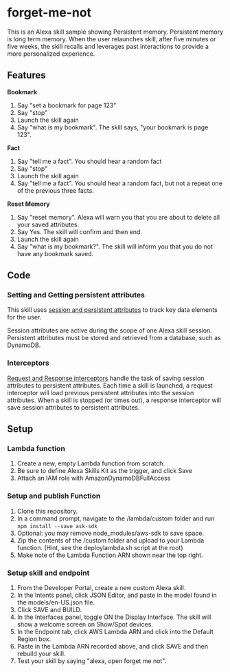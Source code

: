 # forget-me-not
This is an Alexa skill sample showing Persistent memory.  Persistent memory is long term memory.
When the user relaunches skill, after five minutes or five weeks, the skill recalls and leverages past interactions to provide a more personalized experience.

## Features

**Bookmark**
1. Say "set a bookmark for page 123"
1. Say "stop"
1. Launch the skill again
1. Say "what is my bookmark".  The skill says, "your bookmark is page 123".

**Fact**
1. Say "tell me a fact". You should hear a random fact
1. Say "stop"
1. Launch the skill again
1. Say "tell me a fact".  You should hear a random fact, but not a repeat one of the previous three facts.


**Reset Memory**
1. Say "reset memory". Alexa will warn you that you are about to delete all your saved attributes.
1. Say Yes.  The skill will confirm and then end.
1. Launch the skill again
1. Say "what is my bookmark?".  The skill will inform you that you do not have any bookmark saved.


## Code

### Setting and Getting persistent attributes
This skill uses [session and persistent attributes](https://github.com/alexa/alexa-skills-kit-sdk-for-nodejs/wiki/Skill-Attributes) to track key data elements for the user.

Session attributes are active during the scope of one Alexa skill session.  Persistent attributes must be stored and retrieved from a database, such as DynamoDB.

### Interceptors
[Request and Response interceptors](https://github.com/alexa/alexa-skills-kit-sdk-for-nodejs/wiki/Request-Processing)
handle the task of saving session attributes to persistent attributes.  Each time a skill is launched, a request interceptor will load previous persistent attributes into the session attributes.
When a skill is stopped (or times out), a response interceptor will save session attributes to persistent attributes.


## Setup

### Lambda function
1. Create a new, empty Lambda function from scratch.
1. Be sure to define Alexa Skills Kit as the trigger, and click Save
1. Attach an IAM role with AmazonDynamoDBFullAccess


### Setup and publish Function
1. Clone this repository.
1. In a command prompt, navigate to the /lambda/custom folder and run ```npm install --save ask-sdk```
1. Optional: you may remove node_modules/aws-sdk to save space.
1. Zip the contents of the /custom folder and upload to your Lambda function.  (Hint, see the deploylambda.sh script at the root)
1. Make note of the Lambda Function ARN shown near the top right.

### Setup skill and endpoint
1. From the Developer Portal, create a new custom Alexa skill.
1. In the Intents panel, click JSON Editor, and paste in the model found in the models/en-US.json file.
1. Click SAVE and BUILD.
1. In the Interfaces panel, toggle ON the Display Interface.  The skill will show a welcome screen on Show/Spot devices.
1. In the Endpoint tab, click AWS Lambda ARN and click into the Default Region box.
1. Paste in the Lambda ARN recorded above, and click SAVE and then rebuild your skill.
1. Test your skill by saying "alexa, open forget me not".

